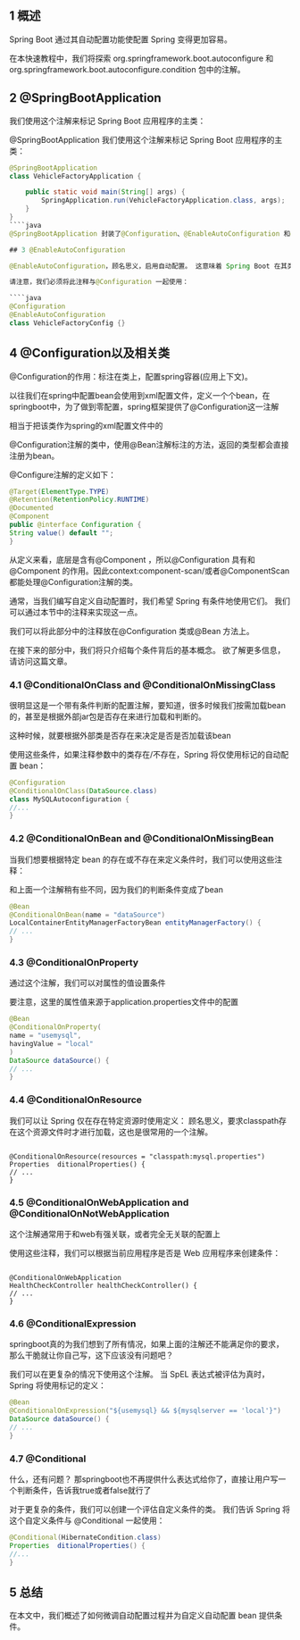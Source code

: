 ## 1 概述
Spring Boot 通过其自动配置功能使配置 Spring 变得更加容易。

在本快速教程中，我们将探索 org.springframework.boot.autoconfigure 和 org.springframework.boot.autoconfigure.condition 包中的注解。

## 2 @SpringBootApplication
我们使用这个注解来标记 Spring Boot 应用程序的主类：

@SpringBootApplication
我们使用这个注解来标记 Spring Boot 应用程序的主类：
````java
@SpringBootApplication
class VehicleFactoryApplication {

    public static void main(String[] args) {
        SpringApplication.run(VehicleFactoryApplication.class, args);
    }
}
````java
@SpringBootApplication 封装了@Configuration、@EnableAutoConfiguration 和@ComponentScan 注解及其默认属性。

## 3 @EnableAutoConfiguration

@EnableAutoConfiguration，顾名思义，启用自动配置。 这意味着 Spring Boot 在其类路径中查找自动配置 bean 并自动应用它们。

请注意，我们必须将此注释与@Configuration 一起使用：

````java
@Configuration
@EnableAutoConfiguration
class VehicleFactoryConfig {}
````

## 4 @Configuration以及相关类

@Configuration的作用：标注在类上，配置spring容器(应用上下文)。

以往我们在spring中配置bean会使用到xml配置文件，定义一个个bean，在springboot中，为了做到零配置，spring框架提供了@Configuration这一注解

相当于把该类作为spring的xml配置文件中的<beans>

@Configuration注解的类中，使用@Bean注解标注的方法，返回的类型都会直接注册为bean。

@Configure注解的定义如下：
````java
@Target(ElementType.TYPE)
@Retention(RetentionPolicy.RUNTIME)
@Documented
@Component
public @interface Configuration {
String value() default "";
}
````
从定义来看，底层是含有@Component ，所以@Configuration 具有和 @Component 的作用。因此context:component-scan/或者@ComponentScan都能处理@Configuration注解的类。

通常，当我们编写自定义自动配置时，我们希望 Spring 有条件地使用它们。 我们可以通过本节中的注释来实现这一点。

我们可以将此部分中的注释放在@Configuration 类或@Bean 方法上。

在接下来的部分中，我们将只介绍每个条件背后的基本概念。 欲了解更多信息，请访问这篇文章。

### 4.1 @ConditionalOnClass and @ConditionalOnMissingClass
很明显这是一个带有条件判断的配置注解，要知道，很多时候我们按需加载bean的，甚至是根据外部jar包是否存在来进行加载和判断的。

这种时候，就要根据外部类是否存在来决定是否是否加载该bean

使用这些条件，如果注释参数中的类存在/不存在，Spring 将仅使用标记的自动配置 bean：

````java
@Configuration
@ConditionalOnClass(DataSource.class)
class MySQLAutoconfiguration {
//...
}
````

### 4.2 @ConditionalOnBean and @ConditionalOnMissingBean

当我们想要根据特定 bean 的存在或不存在来定义条件时，我们可以使用这些注释：

和上面一个注解稍有些不同，因为我们的判断条件变成了bean

````java
@Bean
@ConditionalOnBean(name = "dataSource")
LocalContainerEntityManagerFactoryBean entityManagerFactory() {
// ...
}
````
### 4.3 @ConditionalOnProperty
通过这个注解，我们可以对属性的值设置条件

要注意，这里的属性值来源于application.properties文件中的配置

````java
@Bean
@ConditionalOnProperty(
name = "usemysql",
havingValue = "local"
)
DataSource dataSource() {
// ...
}
````
 
### 4.4 @ConditionalOnResource

我们可以让 Spring 仅在存在特定资源时使用定义：
顾名思义，要求classpath存在这个资源文件时才进行加载，这也是很常用的一个注解。

````

@ConditionalOnResource(resources = "classpath:mysql.properties")
Properties  ditionalProperties() {
// ...
}
````
 
### 4.5 @ConditionalOnWebApplication and @ConditionalOnNotWebApplication
这个注解通常用于和web有强关联，或者完全无关联的配置上

使用这些注释，我们可以根据当前应用程序是否是 Web 应用程序来创建条件：
````

@ConditionalOnWebApplication
HealthCheckController healthCheckController() {
// ...
}
````
 
### 4.6 @ConditionalExpression
springboot真的为我们想到了所有情况，如果上面的注解还不能满足你的要求，那么干脆就让你自己写，这下应该没有问题吧？

我们可以在更复杂的情况下使用这个注解。 当 SpEL 表达式被评估为真时，Spring 将使用标记的定义：

````java
@Bean
@ConditionalOnExpression("${usemysql} && ${mysqlserver == 'local'}")
DataSource dataSource() {
// ...
}
````

### 4.7 @Conditional
什么，还有问题？
那springboot也不再提供什么表达式给你了，直接让用户写一个判断条件，告诉我true或者false就行了

对于更复杂的条件，我们可以创建一个评估自定义条件的类。 我们告诉 Spring 将这个自定义条件与 @Conditional 一起使用：

````java
@Conditional(HibernateCondition.class)
Properties  ditionalProperties() {
//...
}
````

## 5 总结
在本文中，我们概述了如何微调自动配置过程并为自定义自动配置 bean 提供条件。
